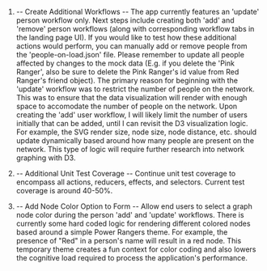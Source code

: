 1) -- Create Additional Workflows --
The app currently features an 'update' person workflow only. Next steps include creating both 'add' and 'remove' person workflows (along with corresponding workflow tabs in the landing page UI). If you would like to test how these additional actions would perform, you can manually add or remove people from the 'people-on-load.json' file. Please remember to update all people affected by changes to the mock data (E.g. if you delete the 'Pink Ranger', also be sure to delete the Pink Ranger's id value from Red Ranger's friend object).
The primary reason for beginning with the 'update' workflow was to restrict the number of people on the network. This was to ensure that the data visualization will render with enough space to accomodate the number of people on the network. Upon creating the 'add' user workflow, I will likely limit the number of users initially that can be added, until I can revisit the D3 visualization logic. For example, the SVG render size, node size, node distance, etc. should update dynamically based around how many people are present on the network. This type of logic will require further research into network graphing with D3.

2) -- Additional Unit Test Coverage --
Continue unit test coverage to encompass all actions, reducers, effects, and selectors. Current test coverage is around 40-50%.

3) -- Add Node Color Option to Form --
Allow end users to select a graph node color during the person 'add' and 'update' workflows. There is currently some hard coded logic for rendering different colored nodes based around a simple Power Rangers theme. For example, the presence of "Red" in a person's name will result in a red node. This temporary theme creates a fun context for color coding and also lowers the cognitive load required to process the application's performance.

